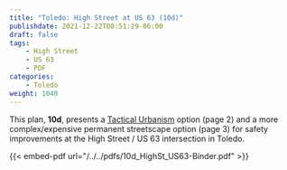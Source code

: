 ```yaml
---
title: "Toledo: High Street at US 63 (10d)"
publishdate: 2021-12-22T08:51:29-06:00
draft: false
tags:
    - High Street
    - US 63
    - PDF
categories:
    - Toledo
weight: 1040
---
```

This plan, **10d**, presents a [Tactical Urbanism](http://tacticalurbanismguide.com/about/) option (page 2) and a more complex/expensive permanent streetscape option (page 3) for safety improvements at the High Street / US 63 intersection in Toledo.

{{< embed-pdf url="/../../pdfs/10d_HighSt_US63-Binder.pdf" >}}
